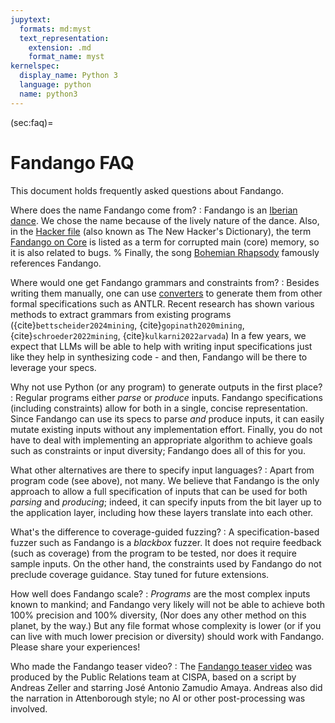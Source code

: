 ```yaml
---
jupytext:
  formats: md:myst
  text_representation:
    extension: .md
    format_name: myst
kernelspec:
  display_name: Python 3
  language: python
  name: python3
---
```


(sec:faq)=
# Fandango FAQ

This document holds frequently asked questions about Fandango.

Where does the name Fandango come from?
: Fandango is an [Iberian dance](https://en.wikipedia.org/wiki/Fandango). We chose the name because of the lively nature of the dance. Also, in the [Hacker file](http://www.catb.org/jargon/) (also known as The New Hacker's Dictionary), the term [Fandango on Core](http://www.catb.org/jargon/html/F/fandango-on-core.html) is listed as a term for corrupted main (core) memory, so it is also related to bugs.
% Finally, the song [Bohemian Rhapsody](https://en.wikipedia.org/wiki/Bohemian_Rhapsody) famously references Fandango.

Where would one get Fandango grammars and constraints from?
: Besides writing them manually, one can use [converters](sec:converters) to generate them from other formal specifications such as ANTLR. Recent research has shown various methods to extract grammars from existing programs ({cite}`bettscheider2024mining`,
{cite}`gopinath2020mining`,
{cite}`schroeder2022mining`,
{cite}`kulkarni2022arvada`)
In a few years, we expect that LLMs will be able to help with writing input specifications just like they help in synthesizing code - and then, Fandango will be there to leverage your specs.

Why not use Python (or any program) to generate outputs in the first place?
: Regular programs either _parse_ or _produce_ inputs.
Fandango specifications (including constraints) allow for both in a single, concise representation.
Since Fandango can use its specs to parse _and_ produce inputs, it can easily mutate existing inputs without any implementation effort.
Finally, you do not have to deal with implementing an appropriate algorithm to achieve goals such as constraints or input diversity; Fandango does all of this for you.

What other alternatives are there to specify input languages?
: Apart from program code (see above), not many. We believe that Fandango is the only approach to allow a full specification of inputs that can be used for both _parsing_ and _producing_; indeed, it can specify inputs from the bit layer up to the application layer, including how these layers translate into each other.

What's the difference to coverage-guided fuzzing?
: A specification-based fuzzer such as Fandango is a _blackbox_ fuzzer.
It does not require feedback (such as coverage) from the program to be tested, nor does it require sample inputs.
On the other hand, the constraints used by Fandango do not preclude coverage guidance. Stay tuned for future extensions.

How well does Fandango scale?
: _Programs_ are the most complex inputs known to mankind; and Fandango very likely will not be able to achieve both 100% precision and 100% diversity, (Nor does any other method on this planet, by the way.) But any file format whose complexity is lower (or if you can live with much lower precision or diversity) should work with Fandango. Please share your experiences!

Who made the Fandango teaser video?
: The [Fandango teaser video](https://www.youtube.com/watch?v=JXMk-XhuKPY) was produced by the Public Relations team at CISPA, based on a script by Andreas Zeller and starring José Antonio Zamudio Amaya. Andreas also did the narration in Attenborough style; no AI or other post-processing was involved.
